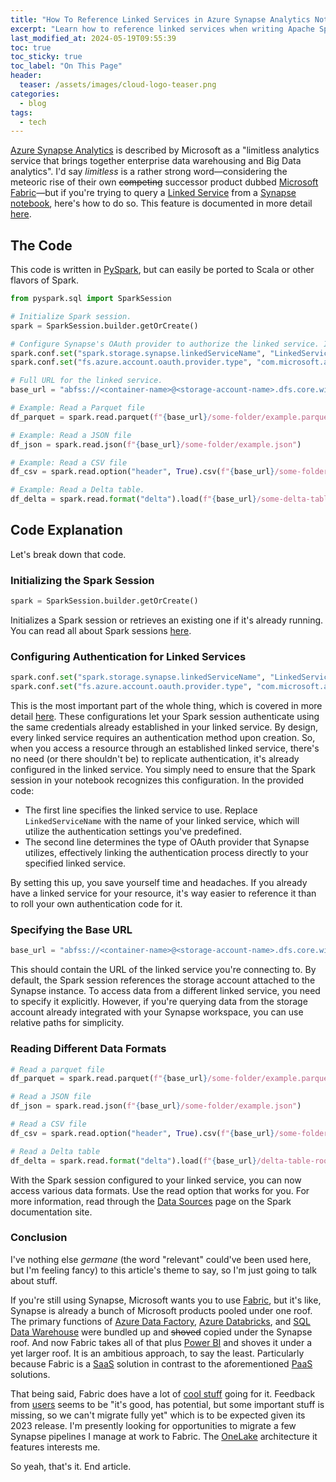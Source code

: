 ```yaml
---
title: "How To Reference Linked Services in Azure Synapse Analytics Notebooks"
excerpt: "Learn how to reference linked services when writing Apache Spark code in Azure Synapse Analytics notebooks."
last_modified_at: 2024-05-19T09:55:39
toc: true
toc_sticky: true
toc_label: "On This Page"
header:
  teaser: /assets/images/cloud-logo-teaser.png
categories:
  - blog
tags:
  - tech
---
```


<script src="/assets/js/dynamic-link-targeting.js"></script>

[Azure Synapse Analytics](https://learn.microsoft.com/en-us/azure/synapse-analytics/) is described by Microsoft as a "limitless analytics service that brings together enterprise data warehousing and Big Data analytics". I'd say _limitless_ is a rather strong word—considering the meteoric rise of their own ~~competing~~ successor product dubbed [Microsoft Fabric](https://blog.fabric.microsoft.com/en-us/blog/microsoft-fabric-explained-for-existing-synapse-users/)—but if you're trying to query a [Linked Service](https://learn.microsoft.com/en-us/azure/data-factory/concepts-linked-services?tabs=data-factory) from a [Synapse notebook](https://learn.microsoft.com/en-us/azure/synapse-analytics/spark/apache-spark-development-using-notebooks), here's how to do so. This feature is documented in more detail [here](https://learn.microsoft.com/en-us/azure/synapse-analytics/spark/apache-spark-secure-credentials-with-tokenlibrary?pivots=programming-language-python#adls-gen2-storage-with-linked-services).

## The Code

This code is written in [PySpark](https://pypi.org/project/pyspark/), but can easily be ported to Scala or other flavors of Spark.

```python
from pyspark.sql import SparkSession

# Initialize Spark session.
spark = SparkSession.builder.getOrCreate()

# Configure Synapse's OAuth provider to authorize the linked service. It uses whatever authentication method you set up in your linked service configuration.
spark.conf.set("spark.storage.synapse.linkedServiceName", "LinkedServiceName")
spark.conf.set("fs.azure.account.oauth.provider.type", "com.microsoft.azure.synapse.tokenlibrary.LinkedServiceBasedTokenProvider")

# Full URL for the linked service.
base_url = "abfss://<container-name>@<storage-account-name>.dfs.core.windows.net"

# Example: Read a Parquet file
df_parquet = spark.read.parquet(f"{base_url}/some-folder/example.parquet")

# Example: Read a JSON file
df_json = spark.read.json(f"{base_url}/some-folder/example.json")

# Example: Read a CSV file
df_csv = spark.read.option("header", True).csv(f"{base_url}/some-folder/example.csv")

# Example: Read a Delta table.
df_delta = spark.read.format("delta").load(f"{base_url}/some-delta-table-root-folder/")
```

## Code Explanation

Let's break down that code.

### Initializing the Spark Session

```python
spark = SparkSession.builder.getOrCreate()
```

Initializes a Spark session or retrieves an existing one if it's already running. You can read all about Spark sessions [here](https://spark.apache.org/docs/latest/api/python/reference/pyspark.sql/spark_session.html).

### Configuring Authentication for Linked Services

```python
spark.conf.set("spark.storage.synapse.linkedServiceName", "LinkedServiceName")
spark.conf.set("fs.azure.account.oauth.provider.type", "com.microsoft.azure.synapse.tokenlibrary.LinkedServiceBasedTokenProvider")
```

This is the most important part of the whole thing, which is covered in more detail [here](https://learn.microsoft.com/en-us/azure/synapse-analytics/spark/apache-spark-secure-credentials-with-tokenlibrary?pivots=programming-language-python#adls-gen2-storage-with-linked-services). These configurations let your Spark session authenticate using the same credentials already established in your linked service. By design, every linked service requires an authentication method upon creation. So, when you access a resource through an established linked service, there's no need (or there shouldn't be) to replicate authentication, it's already configured in the linked service. You simply need to ensure that the Spark session in your notebook recognizes this configuration. In the provided code:

* The first line specifies the linked service to use. Replace `LinkedServiceName` with the name of your linked service, which will utilize the authentication settings you've predefined.
* The second line determines the type of OAuth provider that Synapse utilizes, effectively linking the authentication process directly to your specified linked service.

By setting this up, you save yourself time and headaches. If you already have a linked service for your resource, it's way easier to reference it than to roll your own authentication code for it.

### Specifying the Base URL

```python
base_url = "abfss://<container-name>@<storage-account-name>.dfs.core.windows.net"
```

This should contain the URL of the linked service you're connecting to. By default, the Spark session references the storage account attached to the Synapse instance. To access data from a different linked service, you need to specify it explicitly. However, if you're querying data from the storage account already integrated with your Synapse workspace, you can use relative paths for simplicity.

### Reading Different Data Formats

```python
# Read a parquet file
df_parquet = spark.read.parquet(f"{base_url}/some-folder/example.parquet")

# Read a JSON file
df_json = spark.read.json(f"{base_url}/some-folder/example.json")

# Read a CSV file
df_csv = spark.read.option("header", True).csv(f"{base_url}/some-folder/example.csv")

# Read a Delta table
df_delta = spark.read.format("delta").load(f"{base_url}/delta-table-root-folder/")
```

With the Spark session configured to your linked service, you can now access various data formats. Use the read option that works for you. For more information, read through the [Data Sources](https://spark.apache.org/docs/latest/sql-data-sources.html) page on the Spark documentation site.

### Conclusion

I've nothing else _germane_ (the word "relevant" could've been used here, but I'm feeling fancy) to this article's theme to say, so I'm just going to talk about stuff.

If you're still using Synapse, Microsoft wants you to use [Fabric](https://learn.microsoft.com/en-us/fabric/get-started/microsoft-fabric-overview), but it's like, Synapse is already a bunch of Microsoft products pooled under one roof. The primary functions of [Azure Data Factory](https://learn.microsoft.com/en-us/azure/data-factory/introduction), [Azure Databricks](https://learn.microsoft.com/en-us/azure/databricks/introduction/), and [SQL Data Warehouse](https://learn.microsoft.com/en-us/azure/synapse-analytics/sql-data-warehouse/sql-data-warehouse-overview-what-is) were bundled up and ~~shoved~~ copied under the Synapse roof. And now Fabric takes all of that plus [Power BI](https://learn.microsoft.com/en-us/power-bi/fundamentals/power-bi-overview) and shoves it under a yet larger roof. It is an ambitious approach, to say the least. Particularly because Fabric is a [SaaS](https://azure.microsoft.com/en-us/resources/cloud-computing-dictionary/what-is-saas) solution in contrast to the aforementioned [PaaS](https://azure.microsoft.com/en-us/resources/cloud-computing-dictionary/what-is-paas) solutions.

That being said, Fabric does have a lot of [cool stuff](https://learn.microsoft.com/en-us/fabric/get-started/whats-new) going for it. Feedback from [users](https://www.reddit.com/r/MicrosoftFabric/comments/1bn5sb2/honest_review_of_fabric_so_far/) seems to be "it's good, has potential, but some important stuff is missing, so we can't migrate fully yet" which is to be expected given its 2023 release. I'm presently looking for opportunities to migrate a few Synapse pipelines I manage at work to Fabric. The [OneLake](https://learn.microsoft.com/en-us/fabric/onelake/onelake-overview) architecture it features interests me.

So yeah, that's it. End article.
